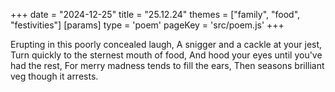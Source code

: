+++
date = "2024-12-25"
title = "25.12.24"
themes = ["family", "food", "festivities"]
[params]
  type = 'poem'
  pageKey = 'src/poem.js'
+++

Erupting in this poorly concealed laugh,
A snigger and a cackle at your jest,
Turn quickly to the sternest mouth of food,
And hood your eyes until you've had the rest,
For merry madness tends to fill the ears,
Then seasons brilliant veg though it arrests.

